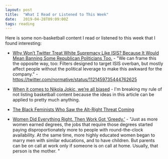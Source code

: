 ```yaml
---
layout: post
title:  "What I Read or Listened to This Week"
date:   2019-04-28T09:09:00Z
tags: reading
---
```

Here is some non-basketball content I read or listened to this week that I found interesting:


* [Why Won’t Twitter Treat White Supremacy Like ISIS? Because It Would Mean Banning Some Republican Politicians Too.](https://motherboard.vice.com/en_us/article/a3xgq5/why-wont-twitter-treat-white-supremacy-like-isis-because-it-would-mean-banning-some-republican-politicians-too) - "We can frame this the opposite way, too: Filters designed to target ISIS overban, but mostly affect people without the political leverage to make this awkward for the company." - https://twitter.com/normative/status/1121459735444762625

* [When it comes to Nikola Jokic, we’re all biased](https://www.denverstiffs.com/2019/4/27/18516702/when-it-comes-to-nikola-jokic-were-all-biased) - I'm breaking my rule of not listing basketball content because the ideas in this article can be applied to pretty much anything.

* [The Black Feminists Who Saw the Alt-Right Threat Coming](https://slate.com/technology/2019/04/black-feminists-alt-right-twitter-gamergate.html)

* [Women Did Everything Right. Then Work Got ‘Greedy.’](https://www.nytimes.com/2019/04/26/upshot/women-long-hours-greedy-professions.html) - "Just as more women earned degrees, the jobs that require those degrees started paying disproportionately more to people with round-the-clock availability. At the same time, more highly educated women began to marry men with similar educations, and to have children. But parents can be on call at work only if someone is on call at home. Usually, that person is the mother. "
